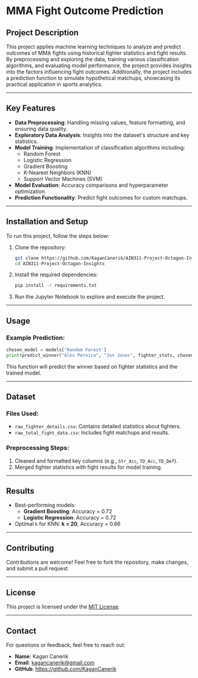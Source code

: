 # MMA Fight Outcome Prediction

## Project Description
This project applies machine learning techniques to analyze and predict outcomes of MMA fights using historical fighter statistics and fight results. By preprocessing and exploring the data, training various classification algorithms, and evaluating model performance, the project provides insights into the factors influencing fight outcomes. Additionally, the project includes a prediction function to simulate hypothetical matchups, showcasing its practical application in sports analytics.

---

## Key Features
- **Data Preprocessing**: Handling missing values, feature formatting, and ensuring data quality.
- **Exploratory Data Analysis**: Insights into the dataset's structure and key statistics.
- **Model Training**: Implementation of classification algorithms including:
  - Random Forest
  - Logistic Regression
  - Gradient Boosting
  - K-Nearest Neighbors (KNN)
  - Support Vector Machines (SVM)
- **Model Evaluation**: Accuracy comparisons and hyperparameter optimization.
- **Prediction Functionality**: Predict fight outcomes for custom matchups.

---

## Installation and Setup
To run this project, follow the steps below:

1. Clone the repository:
   ```bash
   git clone https://github.com/KaganCanerik/AIN311-Project-Octagon-Insights.git
   cd AIN311-Project-Octagon-Insights
   ```
2. Install the required dependencies:
   ```bash
   pip install -r requirements.txt
   ```
3. Run the Jupyter Notebook to explore and execute the project.

---

## Usage
### Example Prediction:
```python
chosen_model = models['Random Forest']
print(predict_winner("Alex Pereira", "Jon Jones", fighter_stats, chosen_model))
```

This function will predict the winner based on fighter statistics and the trained model.

---

## Dataset
### Files Used:
- `raw_fighter_details.csv`: Contains detailed statistics about fighters.
- `raw_total_fight_data.csv`: Includes fight matchups and results.

### Preprocessing Steps:
1. Cleaned and formatted key columns (e.g., `Str_Acc`, `TD_Acc`, `TD_Def`).
2. Merged fighter statistics with fight results for model training.

---

## Results
- Best-performing models:
  - **Gradient Boosting**: Accuracy = 0.72
  - **Logistic Regression**: Accuracy = 0.72
- Optimal `k` for KNN: **k = 20**, Accuracy = 0.66

---

## Contributing
Contributions are welcome! Feel free to fork the repository, make changes, and submit a pull request.

---

## License
This project is licensed under the [MIT License](LICENSE).

---

## Contact
For questions or feedback, feel free to reach out:
- **Name**: Kagan Canerik
- **Email**: kagancanerik@gmail.com
- **GitHub**: https://github.com/KaganCanerik
